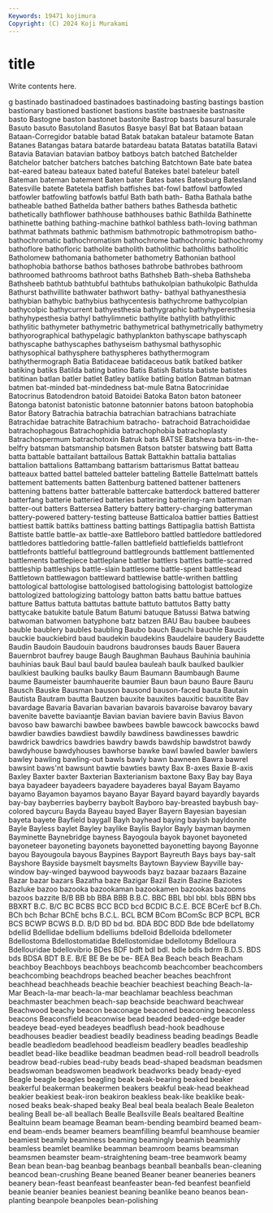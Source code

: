 ```yaml
---
Keywords: 19471 kojimura
Copyright: (C) 2024 Koji Murakami
---
```


# title

Write contents here.



g bastinado bastinadoed bastinadoes bastinadoing basting bastings bastion bastionary
bastioned bastionet bastions bastite bastnaesite bastnasite basto Bastogne baston bastonet
bastonite Bastrop basts basural basurale Basuto basuto Basutoland Basutos Basye
basyl Bat bat Bataan bataan Bataan-Corregidor batable batad Batak batakan
bataleur batamote Batan Batanes Batangas batara batarde batardeau batata Batatas
batatilla Batavi Batavia Batavian batavian batboy batboys batch batched Batchelder
Batchelor batcher batchers batches batching Batchtown Bate bate batea bat-eared
bateau bateaux bated bateful Batekes batel bateleur batell Bateman bateman
batement Baten bater Bates bates Batesburg Batesland Batesville batete Batetela
batfish batfishes bat-fowl batfowl batfowled batfowler batfowling batfowls batful Bath
bath bath- Batha Bathala bathe batheable bathed Bathelda bather bathers
bathes Bathesda bathetic bathetically bathflower bathhouse bathhouses bathic Bathilda Bathinette
bathinette bathing bathing-machine bathkol bathless bath-loving bathman bathmat bathmats bathmic
bathmism bathmotropic bathmotropism batho- bathochromatic bathochromatism bathochrome bathochromic bathochromy bathoflore
bathofloric batholite batholith batholithic batholiths batholitic Batholomew bathomania bathometer bathometry
Bathonian bathool bathophobia bathorse bathos bathoses bathrobe bathrobes bathroom bathroomed
bathrooms bathroot baths Bathsheb Bath-sheba Bathsheba Bathsheeb bathtub bathtubful bathtubs
bathukolpian bathukolpic Bathulda Bathurst bathvillite bathwater bathwort bathy- bathyal bathyanesthesia
bathybian bathybic bathybius bathycentesis bathychrome bathycolpian bathycolpic bathycurrent bathyesthesia bathygraphic
bathyhyperesthesia bathyhypesthesia bathyl bathylimnetic bathylite bathylith bathylithic bathylitic bathymeter bathymetric
bathymetrical bathymetrically bathymetry bathyorographical bathypelagic bathyplankton bathyscape bathyscaph bathyscaphe bathyscaphes
bathyseism bathysmal bathysophic bathysophical bathysphere bathyspheres bathythermogram bathythermograph Batia Batidaceae
batidaceous batik batiked batiker batiking batiks Batilda bating batino Batis
Batish Batista batiste batistes batitinan batlan batler batlet Batley batlike
batling batlon Batman batman batmen bat-minded bat-mindedness bat-mule Batna Batocrinidae
Batocrinus Batodendron batoid Batoidei Batoka Baton baton batoneer Batonga batonist
batonistic batonne batonnier batons batoon batophobia Bator Batory Batrachia batrachia
batrachian batrachians batrachiate Batrachidae batrachite Batrachium batracho- batrachoid Batrachoididae batrachophagous
Batrachophidia batrachophobia batrachoplasty Batrachospermum batrachotoxin Batruk bats BATSE Batsheva bats-in-the-belfry
batsman batsmanship batsmen Batson batster batswing batt Batta batta battable
battailant battailous Battak Battakhin battalia battalias battalion battalions Battambang battarism
battarismus Battat batteau batteaux batted battel batteled batteler batteling Battelle
Battelmatt battels battement battements batten Battenburg battened battener batteners battening
battens batter batterable battercake batterdock battered batterer batterfang batterie batteried
batteries battering battering-ram batterman batter-out batters Battersea Battery battery battery-charging
batteryman battery-powered battery-testing batteuse Batticaloa battier batties Battiest battiest battik
battiks battiness batting battings Battipaglia battish Battista Battiste battle battle-ax
battle-axe Battleboro battled battledore battledored battledores battledoring battle-fallen battlefield battlefields
battlefront battlefronts battleful battleground battlegrounds battlement battlemented battlements battlepiece battleplane
battler battlers battles battle-scarred battleship battleships battle-slain battlesome battle-spent battlestead
Battletown battlewagon battleward battlewise battle-writhen battling battological battologise battologised battologising
battologist battologize battologized battologizing battology batton batts battu battue battues
batture Battus battuta battutas battute battuto battutos Batty batty battycake
batukite batule Batum Batumi batuque Batussi Batwa batwing batwoman batwomen
batyphone batz batzen BAU Bau baubee baubees bauble baublery baubles
baubling Baubo bauch Bauchi bauchle Baucis bauckie bauckiebird baud baudekin
baudekins Baudelaire baudery Baudette Baudin Baudoin Baudouin baudrons baudronses bauds
Bauer Bauera Bauernbrot baufrey bauge Baugh Baughman Bauhaus Bauhinia bauhinia
bauhinias bauk Baul baul bauld baulea bauleah baulk baulked baulkier
baulkiest baulking baulks baulky Baum Baumann Baumbaugh Baume baume Baumeister
baumhauerite baumier Baun baun bauno Baure Bauru Bausch Bauske Bausman
bauson bausond bauson-faced bauta Bautain Bautista Bautram bautta Bautzen bauxite
bauxites bauxitic bauxitite Bav bavardage Bavaria Bavarian bavarian bavarois bavaroise
bavaroy bavary bavenite bavette baviaantje Bavian bavian baviere bavin Bavius
Bavon bavoso baw bawarchi bawbee bawbees bawble bawcock bawcocks bawd
bawdier bawdies bawdiest bawdily bawdiness bawdinesses bawdric bawdrick bawdrics bawdries
bawdry bawds bawdship bawdstrot bawdy bawdyhouse bawdyhouses bawhorse bawke bawl
bawled bawler bawlers bawley bawling bawling-out bawls bawly bawn bawneen
Bawra bawrel bawsint baws'nt bawsunt bawtie bawties bawty Bax B-axes
Baxie B-axis Baxley Baxter baxter Baxterian Baxterianism baxtone Baxy Bay
bay Baya baya bayadeer bayadeers bayadere bayaderes bayal Bayam Bayamo
bayamo Bayamon bayamos bayano Bayar Bayard bayard bayardly bayards bay-bay
bayberries bayberry baybolt Bayboro bay-breasted baybush bay-colored baycuru Bayda Bayeau
bayed Bayer Bayern Bayesian bayesian bayeta bayete Bayfield baygall Bayh
bayhead baying bayish bayldonite Bayle Bayless baylet Bayley baylike Baylis
Baylor Bayly bayman baymen Bayminette Baynebridge bayness Bayogoula bayok bayonet
bayoneted bayoneteer bayoneting bayonets bayonetted bayonetting bayong Bayonne bayou Bayougoula
bayous Baypines Bayport Bayreuth Bays bays bay-salt Bayshore Bayside baysmelt
baysmelts Baytown Bayview Bayville bay-window bay-winged baywood baywoods bayz bazaar
bazaars Bazaine Bazar bazar bazars Bazatha baze Bazigar Bazil Bazin
Bazine Baziotes Bazluke bazoo bazooka bazookaman bazookamen bazookas bazooms bazoos
bazzite B/B BB bb BBA BBB B.B.C. BBC BBL bbl
bbl. bbls BBN bbs BBXRT B.C. B/C BC BCBS BCC
BCD bcd BCDIC B.C.E. BCE BCerE bcf B.Ch. BCh bch
Bchar BChE bchs B.C.L. BCL BCM BCom BComSc BCP BCPL
BCR BCS BCWP BCWS B.D. B/D BD bd bd. BDA
BDC BDD Bde bde bdellatomy bdellid Bdellidae bdellium bdelliums bdelloid
Bdelloida bdellometer Bdellostoma Bdellostomatidae Bdellostomidae bdellotomy Bdelloura Bdellouridae bdellovibrio BDes
BDF bdft bdl bdl. bdle bdls bdrm B.D.S. BDS bds
BDSA BDT B.E. B/E BE Be be be- BEA Bea
Beach beach Beacham beachboy Beachboys beachboys beachcomb beachcomber beachcombers beachcombing
beachdrops beached beacher beaches beachfront beachhead beachheads beachie beachier beachiest
beaching Beach-la-Mar Beach-la-mar beach-la-mar beachlamar beachless beachman beachmaster beachmen beach-sap
beachside beachward beachwear Beachwood beachy beacon beaconage beaconed beaconing beaconless
beacons Beaconsfield beaconwise bead beaded beaded-edge beader beadeye bead-eyed beadeyes
beadflush bead-hook beadhouse beadhouses beadier beadiest beadily beadiness beading beadings
Beadle beadle beadledom beadlehood beadleism beadlery beadles beadleship beadlet bead-like
beadlike beadman beadmen bead-roll beadroll beadrolls beadrow bead-rubies bead-ruby beads
bead-shaped beadsman beadsmen beadswoman beadswomen beadwork beadworks beady beady-eyed Beagle
beagle beagles beagling beak beak-bearing beaked beaker beakerful beakerman beakermen
beakers beakful beak-head beakhead beakier beakiest beak-iron beakiron beakless beak-like
beaklike beak-nosed beaks beak-shaped beaky Beal beal beala bealach Beale
Bealeton bealing Beall be-all beallach Bealle Beallsville Beals bealtared Bealtine
Bealtuinn beam beamage Beaman beam-bending beambird beamed beam-end beam-ends beamer
beamers beamfilling beamful beamhouse beamier beamiest beamily beaminess beaming beamingly
beamish beamishly beamless beamlet beamlike beamman beamroom beams beamsman beamsmen
beamster beam-straightening beam-tree beamwork beamy Bean bean bean-bag beanbag beanbags
beanball beanballs bean-cleaning beancod bean-crushing Beane beaned Beaner beaner beaneries
beaners beanery bean-feast beanfeast beanfeaster bean-fed beanfest beanfield beanie beanier
beanies beaniest beaning beanlike beano beanos bean-planting beanpole beanpoles bean-polishing
